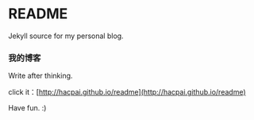 # README

Jekyll source for my personal blog.

### 我的博客

Write after thinking.

click it：[http://hacpai.github.io/readme](http://hacpai.github.io/readme)

Have fun. :)
